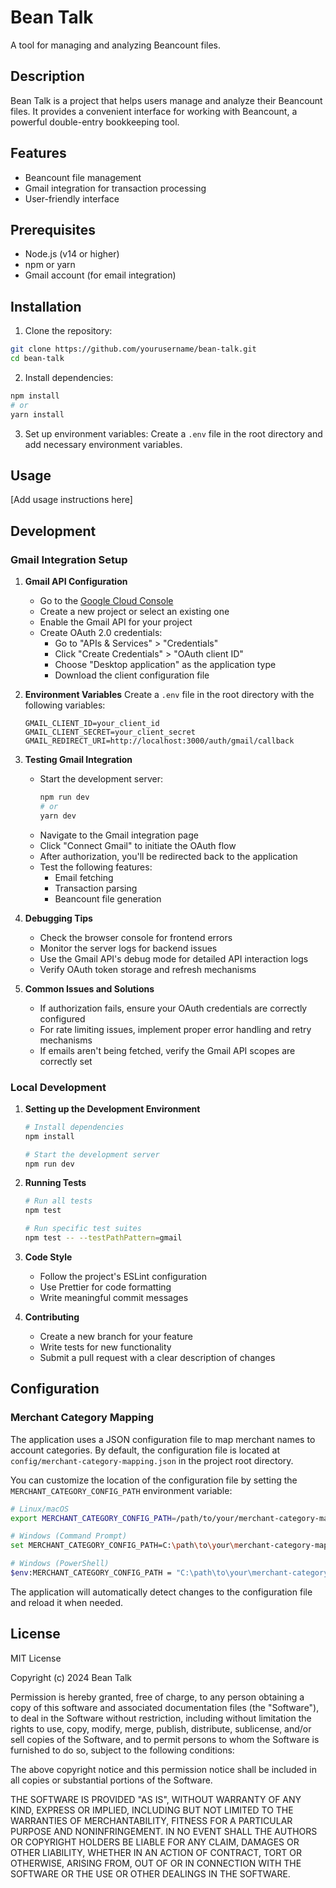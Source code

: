 # Bean Talk

A tool for managing and analyzing Beancount files.

## Description

Bean Talk is a project that helps users manage and analyze their Beancount files. It provides a convenient interface for working with Beancount, a powerful double-entry bookkeeping tool.

## Features

- Beancount file management
- Gmail integration for transaction processing
- User-friendly interface

## Prerequisites

- Node.js (v14 or higher)
- npm or yarn
- Gmail account (for email integration)

## Installation

1. Clone the repository:
```bash
git clone https://github.com/yourusername/bean-talk.git
cd bean-talk
```

2. Install dependencies:
```bash
npm install
# or
yarn install
```

3. Set up environment variables:
Create a `.env` file in the root directory and add necessary environment variables.

## Usage

[Add usage instructions here]

## Development

### Gmail Integration Setup

1. **Gmail API Configuration**
   - Go to the [Google Cloud Console](https://console.cloud.google.com/)
   - Create a new project or select an existing one
   - Enable the Gmail API for your project
   - Create OAuth 2.0 credentials:
     - Go to "APIs & Services" > "Credentials"
     - Click "Create Credentials" > "OAuth client ID"
     - Choose "Desktop application" as the application type
     - Download the client configuration file

2. **Environment Variables**
   Create a `.env` file in the root directory with the following variables:
   ```
   GMAIL_CLIENT_ID=your_client_id
   GMAIL_CLIENT_SECRET=your_client_secret
   GMAIL_REDIRECT_URI=http://localhost:3000/auth/gmail/callback
   ```

3. **Testing Gmail Integration**
   - Start the development server:
     ```bash
     npm run dev
     # or
     yarn dev
     ```
   - Navigate to the Gmail integration page
   - Click "Connect Gmail" to initiate the OAuth flow
   - After authorization, you'll be redirected back to the application
   - Test the following features:
     - Email fetching
     - Transaction parsing
     - Beancount file generation

4. **Debugging Tips**
   - Check the browser console for frontend errors
   - Monitor the server logs for backend issues
   - Use the Gmail API's debug mode for detailed API interaction logs
   - Verify OAuth token storage and refresh mechanisms

5. **Common Issues and Solutions**
   - If authorization fails, ensure your OAuth credentials are correctly configured
   - For rate limiting issues, implement proper error handling and retry mechanisms
   - If emails aren't being fetched, verify the Gmail API scopes are correctly set

### Local Development

1. **Setting up the Development Environment**
   ```bash
   # Install dependencies
   npm install
   
   # Start the development server
   npm run dev
   ```

2. **Running Tests**
   ```bash
   # Run all tests
   npm test
   
   # Run specific test suites
   npm test -- --testPathPattern=gmail
   ```

3. **Code Style**
   - Follow the project's ESLint configuration
   - Use Prettier for code formatting
   - Write meaningful commit messages

4. **Contributing**
   - Create a new branch for your feature
   - Write tests for new functionality
   - Submit a pull request with a clear description of changes

## Configuration

### Merchant Category Mapping

The application uses a JSON configuration file to map merchant names to account categories. By default, the configuration file is located at `config/merchant-category-mapping.json` in the project root directory.

You can customize the location of the configuration file by setting the `MERCHANT_CATEGORY_CONFIG_PATH` environment variable:

```bash
# Linux/macOS
export MERCHANT_CATEGORY_CONFIG_PATH=/path/to/your/merchant-category-mapping.json

# Windows (Command Prompt)
set MERCHANT_CATEGORY_CONFIG_PATH=C:\path\to\your\merchant-category-mapping.json

# Windows (PowerShell)
$env:MERCHANT_CATEGORY_CONFIG_PATH = "C:\path\to\your\merchant-category-mapping.json"
```

The application will automatically detect changes to the configuration file and reload it when needed.

## License

MIT License

Copyright (c) 2024 Bean Talk

Permission is hereby granted, free of charge, to any person obtaining a copy
of this software and associated documentation files (the "Software"), to deal
in the Software without restriction, including without limitation the rights
to use, copy, modify, merge, publish, distribute, sublicense, and/or sell
copies of the Software, and to permit persons to whom the Software is
furnished to do so, subject to the following conditions:

The above copyright notice and this permission notice shall be included in all
copies or substantial portions of the Software.

THE SOFTWARE IS PROVIDED "AS IS", WITHOUT WARRANTY OF ANY KIND, EXPRESS OR
IMPLIED, INCLUDING BUT NOT LIMITED TO THE WARRANTIES OF MERCHANTABILITY,
FITNESS FOR A PARTICULAR PURPOSE AND NONINFRINGEMENT. IN NO EVENT SHALL THE
AUTHORS OR COPYRIGHT HOLDERS BE LIABLE FOR ANY CLAIM, DAMAGES OR OTHER
LIABILITY, WHETHER IN AN ACTION OF CONTRACT, TORT OR OTHERWISE, ARISING FROM,
OUT OF OR IN CONNECTION WITH THE SOFTWARE OR THE USE OR OTHER DEALINGS IN THE
SOFTWARE. 